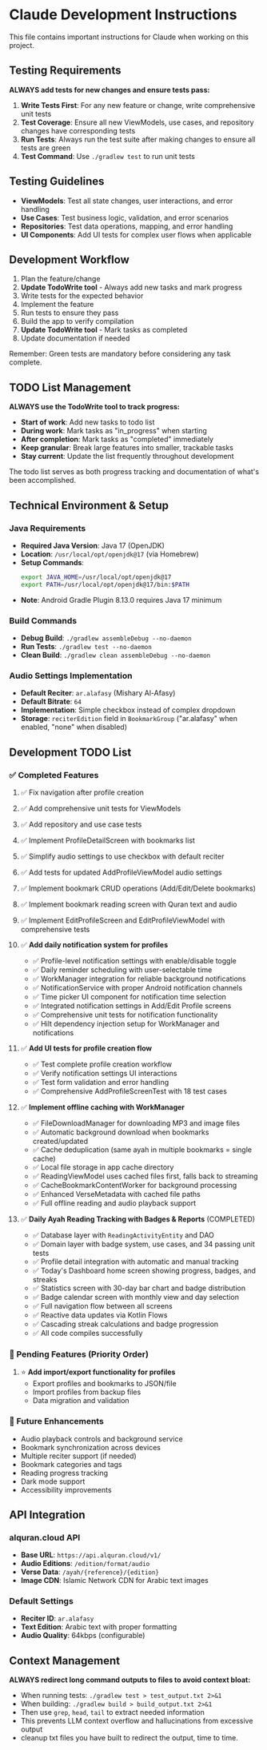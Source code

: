 # Claude Development Instructions

This file contains important instructions for Claude when working on this project.

## Testing Requirements

**ALWAYS add tests for new changes and ensure tests pass:**

1. **Write Tests First**: For any new feature or change, write comprehensive unit tests
2. **Test Coverage**: Ensure all new ViewModels, use cases, and repository changes have corresponding tests
3. **Run Tests**: Always run the test suite after making changes to ensure all tests are green
4. **Test Command**: Use `./gradlew test` to run unit tests

## Testing Guidelines

- **ViewModels**: Test all state changes, user interactions, and error handling
- **Use Cases**: Test business logic, validation, and error scenarios
- **Repositories**: Test data operations, mapping, and error handling
- **UI Components**: Add UI tests for complex user flows when applicable

## Development Workflow

1. Plan the feature/change
2. **Update TodoWrite tool** - Always add new tasks and mark progress
3. Write tests for the expected behavior
4. Implement the feature
5. Run tests to ensure they pass
6. Build the app to verify compilation
7. **Update TodoWrite tool** - Mark tasks as completed
8. Update documentation if needed

Remember: Green tests are mandatory before considering any task complete.

## TODO List Management

**ALWAYS use the TodoWrite tool to track progress:**

- **Start of work**: Add new tasks to todo list
- **During work**: Mark tasks as "in_progress" when starting
- **After completion**: Mark tasks as "completed" immediately
- **Keep granular**: Break large features into smaller, trackable tasks
- **Stay current**: Update the list frequently throughout development

The todo list serves as both progress tracking and documentation of what's been accomplished.

## Technical Environment & Setup

### Java Requirements
- **Required Java Version**: Java 17 (OpenJDK)
- **Location**: `/usr/local/opt/openjdk@17` (via Homebrew)
- **Setup Commands**:
  ```bash
  export JAVA_HOME=/usr/local/opt/openjdk@17
  export PATH=/usr/local/opt/openjdk@17/bin:$PATH
  ```
- **Note**: Android Gradle Plugin 8.13.0 requires Java 17 minimum

### Build Commands
- **Debug Build**: `./gradlew assembleDebug --no-daemon`
- **Run Tests**: `./gradlew test --no-daemon`
- **Clean Build**: `./gradlew clean assembleDebug --no-daemon`

### Audio Settings Implementation
- **Default Reciter**: `ar.alafasy` (Mishary Al-Afasy)
- **Default Bitrate**: `64`
- **Implementation**: Simple checkbox instead of complex dropdown
- **Storage**: `reciterEdition` field in `BookmarkGroup` ("ar.alafasy" when enabled, "none" when disabled)

## Development TODO List

### ✅ Completed Features
1. ✅ Fix navigation after profile creation
2. ✅ Add comprehensive unit tests for ViewModels
3. ✅ Add repository and use case tests
4. ✅ Implement ProfileDetailScreen with bookmarks list
5. ✅ Simplify audio settings to use checkbox with default reciter
6. ✅ Add tests for updated AddProfileViewModel audio settings
7. ✅ Implement bookmark CRUD operations (Add/Edit/Delete bookmarks)
8. ✅ Implement bookmark reading screen with Quran text and audio
9. ✅ Implement EditProfileScreen and EditProfileViewModel with comprehensive tests
10. ✅ **Add daily notification system for profiles**
    - ✅ Profile-level notification settings with enable/disable toggle
    - ✅ Daily reminder scheduling with user-selectable time
    - ✅ WorkManager integration for reliable background notifications
    - ✅ NotificationService with proper Android notification channels
    - ✅ Time picker UI component for notification time selection
    - ✅ Integrated notification settings in Add/Edit Profile screens
    - ✅ Comprehensive unit tests for notification functionality
    - ✅ Hilt dependency injection setup for WorkManager and notifications

11. ✅ **Add UI tests for profile creation flow**
    - ✅ Test complete profile creation workflow
    - ✅ Verify notification settings UI interactions
    - ✅ Test form validation and error handling
    - ✅ Comprehensive AddProfileScreenTest with 18 test cases

12. ✅ **Implement offline caching with WorkManager**
    - ✅ FileDownloadManager for downloading MP3 and image files
    - ✅ Automatic background download when bookmarks created/updated
    - ✅ Cache deduplication (same ayah in multiple bookmarks = single cache)
    - ✅ Local file storage in app cache directory
    - ✅ ReadingViewModel uses cached files first, falls back to streaming
    - ✅ CacheBookmarkContentWorker for background processing
    - ✅ Enhanced VerseMetadata with cached file paths
    - ✅ Full offline reading and audio playback support

13. ✅ **Daily Ayah Reading Tracking with Badges & Reports** (COMPLETED)
    - ✅ Database layer with `ReadingActivityEntity` and DAO
    - ✅ Domain layer with badge system, use cases, and 34 passing unit tests
    - ✅ Profile detail integration with automatic and manual tracking
    - ✅ Today's Dashboard home screen showing progress, badges, and streaks
    - ✅ Statistics screen with 30-day bar chart and badge distribution
    - ✅ Badge calendar screen with monthly view and day selection
    - ✅ Full navigation flow between all screens
    - ✅ Reactive data updates via Kotlin Flows
    - ✅ Cascading streak calculations and badge progression
    - ✅ All code compiles successfully

### 🔄 Pending Features (Priority Order)

1. ⭐ **Add import/export functionality for profiles**
   - Export profiles and bookmarks to JSON/file
   - Import profiles from backup files
   - Data migration and validation

### 🎯 Future Enhancements
- Audio playback controls and background service
- Bookmark synchronization across devices
- Multiple reciter support (if needed)
- Bookmark categories and tags
- Reading progress tracking
- Dark mode support
- Accessibility improvements

## API Integration

### alquran.cloud API
- **Base URL**: `https://api.alquran.cloud/v1/`
- **Audio Editions**: `/edition/format/audio`
- **Verse Data**: `/ayah/{reference}/{edition}`
- **Image CDN**: Islamic Network CDN for Arabic text images

### Default Settings
- **Reciter ID**: `ar.alafasy`
- **Text Edition**: Arabic text with proper formatting
- **Audio Quality**: 64kbps (configurable)

## Context Management

**ALWAYS redirect long command outputs to files to avoid context bloat:**

- When running tests: `./gradlew test > test_output.txt 2>&1`
- When building: `./gradlew build > build_output.txt 2>&1`
- Then use `grep`, `head`, `tail` to extract needed information
- This prevents LLM context overflow and hallucinations from excessive output
- cleanup txt files you have built to redirect the output, time to time.